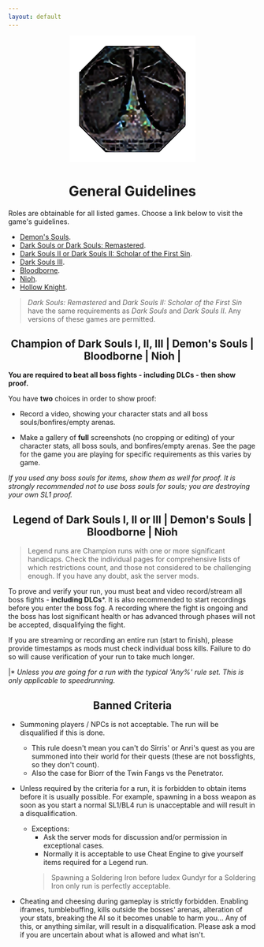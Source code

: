 ```yaml
---
layout: default
---
```

<div style="text-align:center">
<img src="images/cochighres.png">
</div>

<h1 style="text-align: center;"> General Guidelines </h1>

 Roles are obtainable for all listed games. Choose a link below to visit the game's guidelines.

 * [Demon's Souls](./des.html).
 * [Dark Souls or Dark Souls: Remastered](./ds1.html).
 * [Dark Souls II or Dark Souls II: Scholar of the First Sin](./ds2.html).
 * [Dark Souls III](./ds3.html).
 * [Bloodborne](./bb.html).
 * [Nioh](./nioh.html).
 * [Hollow Knight](./hollowknight.html).
 
>_Dark Souls: Remastered_ and _Dark Souls II: Scholar of the First Sin_ have the same requirements as _Dark Souls_ and _Dark Souls II_. Any versions of these games are permitted.

<h2 style="text-align: center;"> Champion of Dark Souls I, II, III | Demon's Souls | Bloodborne | Nioh | </h2>

**You are required to beat all boss fights - including DLCs - then show proof.**

You have **two** choices in order to show proof:

* Record a video, showing your character stats and all boss souls/bonfires/empty arenas.

* Make a gallery of **full** screenshots (no cropping or editing) of your character stats, all boss souls, and bonfires/empty arenas. See the page for the game you are playing for specific requirements as this varies by game.

_If you used any boss souls for items, show them as well for proof. It is strongly recommended not to use boss souls for souls; you are destroying your own SL1 proof._

<h2 style="text-align: center;"> Legend of Dark Souls I, II or III | Demon's Souls | Bloodborne | Nioh  </h2>

> Legend runs are Champion runs with one or more significant handicaps. Check the individual pages for comprehensive lists of which restrictions count, and those not considered to be challenging enough. If you have any doubt, ask the server mods.

To prove and verify your run, you must beat and video record/stream all boss fights - **including DLCs***. It is also recommended to start recordings before you enter the boss fog. A recording where the fight is ongoing and the boss has lost significant health or has advanced through phases will not be accepted, disqualifying the fight.

If you are streaming or recording an entire run (start to finish), please provide timestamps as mods must check individual boss kills. Failure to do so will cause verification of your run to take much longer.

|* _Unless you are going for a run with the typical 'Any%' rule set. This is only applicable to speedrunning._

<h2 style="text-align: center;"> Banned Criteria</h2>

- Summoning players / NPCs is not acceptable. The run will be disqualified if this is done. 
  - This rule doesn't mean you can't do Sirris' or Anri's quest as you are summoned into their world for their quests (these are not bossfights, so they don't count). 
  - Also the case for Biorr of the Twin Fangs vs the Penetrator.

- Unless required by the criteria for a run, it is forbidden to obtain items before it is usually possible. For example, spawning in a boss weapon as soon as you start a normal SL1/BL4 run is unacceptable and will result in a disqualification.
   - Exceptions: 
     - Ask the server mods for discussion and/or permission in exceptional cases.
     - Normally it is acceptable to use Cheat Engine to give yourself items required for a Legend run. 
	 > Spawning a Soldering Iron before Iudex Gundyr for a Soldering Iron only run is perfectly acceptable.

- Cheating and cheesing during gameplay is strictly forbidden. Enabling iframes, tumblebuffing, kills outside the bosses' arenas, alteration of your stats, breaking the AI so it becomes unable to harm you... Any of this, or anything similar, will result in a disqualification. Please ask a mod if you are uncertain about what is allowed and what isn't.
